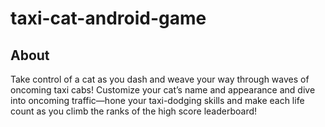 # taxi-cat-android-game
## About
Take control of a cat as you dash and weave your way through waves of oncoming taxi cabs! Customize your cat’s name and appearance and dive into oncoming traffic—hone your taxi-dodging skills and make each life count as you climb the ranks of the high score leaderboard!
